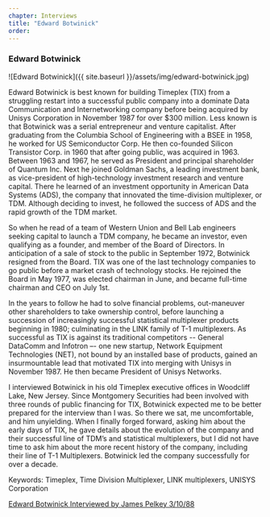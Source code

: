 ```yaml
---
chapter: Interviews
title: "Edward Botwinick"
order: 
---
```


### Edward Botwinick

![Edward Botwinick]({{ site.baseurl }}/assets/img/edward-botwinick.jpg)

Edward Botwinick is best known for building Timeplex (TIX) from a struggling restart into a successful public company into a dominate Data Communication and Internetworking company before being acquired by Unisys Corporation in November 1987 for over $300 million. Less known is that Botwinick was a serial entrepreneur and venture capitalist. After graduating from the Columbia School of Engineering with a BSEE in 1958, he worked for US Semiconductor Corp. He then co-founded Silicon Transistor Corp. in 1960 that after going public, was acquired in 1963. Between 1963 and 1967, he served as President and principal shareholder of Quantum Inc. Next he joined Goldman Sachs, a leading investment bank, as vice-president of high-technology investment research and venture capital. There he learned of an investment opportunity in American Data Systems (ADS), the company that innovated the time-division multiplexer, or TDM. Although deciding to invest, he followed the success of ADS and the rapid growth of the TDM market.

So when he read of a team of Western Union and Bell Lab engineers seeking capital to launch a TDM company, he became an investor, even qualifying as a founder, and member of the Board of Directors. In anticipation of a sale of stock to the public in September 1972, Botwinick resigned from the Board. TIX was one of the last technology companies to go public before a market crash of technology stocks. He rejoined the Board in May 1977, was elected chairman in June, and became full-time chairman and CEO on July 1st.

In the years to follow he had to solve financial problems, out-maneuver other shareholders to take ownership control, before launching a succession of increasingly successful statistical multiplexer products beginning in 1980; culminating in the LINK family of T-1 multiplexers. As successful as TIX is against its traditional competitors -- General DataComm and Infotron –- one new startup, Network Equipment Technologies (NET), not bound by an installed base of products, gained an insurmountable lead that motivated TIX into merging with Unisys in November 1987. He then became President of Unisys Networks.

I interviewed Botwinick in his old Timeplex executive offices in Woodcliff Lake, New Jersey. Since Montgomery Securities had been involved with three rounds of public financing for TIX, Botwinick expected me to be better prepared for the interview than I was. So there we sat, me uncomfortable, and him unyielding. When I finally forged forward, asking him about the early days of TIX, he gave details about the evolution of the company and their successful line of TDM’s and statistical multiplexers, but I did not have time to ask him about the more recent history of the company, including their line of T-1 Multiplexers. Botwinick led the company successfully for over a decade.

Keywords: Timeplex, Time Division Multiplexer, LINK multiplexers, UNISYS Corporation

[Edward Botwinick Interviewed by James Pelkey 3/10/88](https://archive.computerhistory.org/resources/access/text/2018/02/102738718-05-01-acc.pdf)
